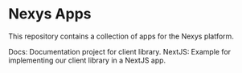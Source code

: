 # Nexys Apps

This repository contains a collection of apps for the Nexys platform.

Docs: Documentation project for client library.
NextJS: Example for implementing our client library in a NextJS app.
